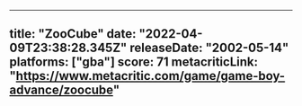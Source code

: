 
---
title: "ZooCube"
date: "2022-04-09T23:38:28.345Z"
releaseDate: "2002-05-14"
platforms: ["gba"]
score: 71
metacriticLink: "https://www.metacritic.com/game/game-boy-advance/zoocube"
---
